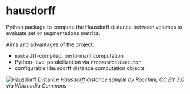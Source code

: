 # hausdorff
Python package to compute the Hausdorff distance between volumes to evaluate set or segmentations metrics.

Aims and advantages of the project:
  - `numba` JIT-compiled, performant computation
  - Python-level paralellization via `ProcessPoolExecutor`
  - configurable Hausdorff distance computation objects

![Hausdorff Distance](https://upload.wikimedia.org/wikipedia/commons/2/21/Hausdorff_distance_sample.svg)
*Hausdorff distance sample by Rocchini, CC BY 3.0 via Wikimedia Commons*
